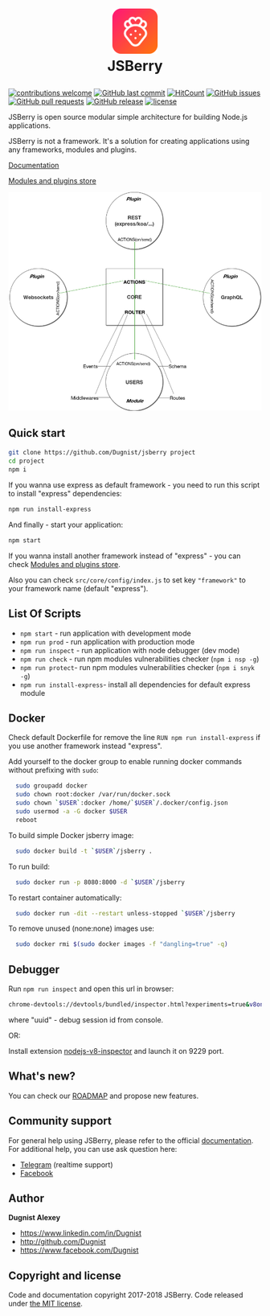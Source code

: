 # <p align="center"><a href='https://github.com/Dugnist/jsberry'><img src='public/jsberry.png' height='90' alt='JSBerry Logo' aria-label='JSBerry' /></a><br/> JSBerry </p>

[![contributions welcome](https://img.shields.io/badge/contributions-welcome-brightgreen.svg?style=flat)](https://github.com/Dugnist/jsberry/pulls)
[![GitHub last commit](https://img.shields.io/github/last-commit/Dugnist/jsberry.svg)](https://github.com/Dugnist/jsberry/commits/master)
[![HitCount](http://hits.dwyl.io/JSBerry/https://github.com/Dugnist/jsberry.svg)](https://github.com/Dugnist/jsberry)
[![GitHub issues](https://img.shields.io/github/issues/Dugnist/jsberry.svg)](https://github.com/Dugnist/jsberry/issues)
[![GitHub pull requests](https://img.shields.io/github/issues-pr/Dugnist/jsberry.svg)](https://github.com/Dugnist/jsberry/pulls)
[![GitHub release](https://img.shields.io/github/release/Dugnist/jsberry.svg)](https://github.com/Dugnist/jsberry/releases)
[![license](https://img.shields.io/github/license/Dugnist/jsberry.svg)](https://github.com/Dugnist/jsberry/blob/master/LICENSE)

JSBerry is open source modular simple architecture for building Node.js applications.

JSBerry is not a framework. It's a solution for creating applications using any frameworks, modules and plugins.

<a href="https://dugnist.gitbooks.io/jsberry">Documentation</a>

<a href="https://github.com/Dugnist/jsberry/blob/master/STORE.md">Modules and plugins store</a>


<p align="center"><img src='public/howtocorework.png' width='600' alt='How to core work' /></p>


## Quick start

```bash
git clone https://github.com/Dugnist/jsberry project
cd project
npm i
```

If you wanna use express as default framework - you need to run this script to install "express" dependencies:
```bash
npm run install-express
```

And finally - start your application:

```bash
npm start
```


If you wanna install another framework instead of "express" - you can check <a href="https://github.com/Dugnist/jsberry/blob/master/STORE.md">Modules and plugins store</a>.


Also you can check `src/core/config/index.js`
to set key `"framework"` to your framework name (default "express").

## List Of Scripts

- `npm start` - run application with development mode
- `npm run prod` - run application with production mode
- `npm run inspect` - run application with node debugger (dev mode)
- `npm run check` - run npm modules vulnerabilities checker (`npm i nsp -g`)
- `npm run protect`- run npm modules vulnerabilities checker (`npm i snyk -g`)
- `npm run install-express`- install all dependencies for default express module

## Docker

Check default Dockerfile for remove the line `RUN npm run install-express`
if you use another framework instead "express".

Add yourself to the docker group to enable running docker commands
without prefixing with `sudo`:

```bash
  sudo groupadd docker
  sudo chown root:docker /var/run/docker.sock
  sudo chown `$USER`:docker /home/`$USER`/.docker/config.json
  sudo usermod -a -G docker $USER
  reboot
```

To build simple Docker jsberry image:

```bash
  sudo docker build -t `$USER`/jsberry .
```

To run build:
```bash
  sudo docker run -p 8080:8000 -d `$USER`/jsberry
```

To restart container automatically:

```bash
  sudo docker run -dit --restart unless-stopped `$USER`/jsberry
```

To remove unused (none:none) images use:

```bash
  sudo docker rmi $(sudo docker images -f "dangling=true" -q)
```

## Debugger

Run `npm run inspect` and open this url in browser:

```bash
chrome-devtools://devtools/bundled/inspector.html?experiments=true&v8only=true&ws=127.0.0.1:9229/${uuid}
```

where "uuid" - debug session id from console.

OR:

Install extension <a href='https://chrome.google.com/webstore/detail/nodejs-v8-inspector/lfnddfpljnhbneopljflpombpnkfhggl'>nodejs-v8-inspector</a> and launch it on 9229 port.

## What's new?

You can check our <a href="https://github.com/Dugnist/jsberry/blob/master/ROADMAP.md">ROADMAP</a> and propose new features.

## Community support

For general help using JSBerry, please refer to the official <a href="https://dugnist.gitbooks.io/jsberry">documentation</a>. For additional help, you can use ask question here:

  - <a href="https://t.me/joinchat/Ell7tkiTmlo8WvGgRu2aoA">Telegram</a> (realtime support)
  - <a href="https://www.facebook.com/messages/t/Dugnist">Facebook</a>

## Author

**Dugnist Alexey**

- <https://www.linkedin.com/in/Dugnist>
- <http://github.com/Dugnist>
- <https://www.facebook.com/Dugnist>


## Copyright and license

Code and documentation copyright 2017-2018 JSBerry. Code released under [the MIT license](LICENSE).
